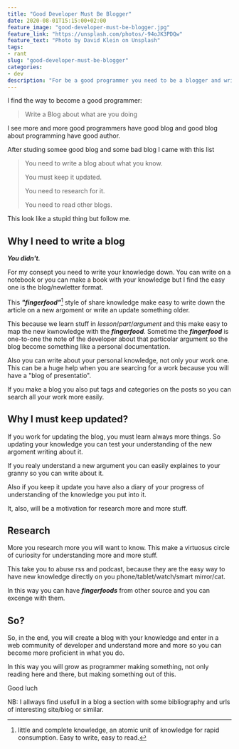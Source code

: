 ```yaml
---
title: "Good Developer Must Be Blogger"
date: 2020-08-01T15:15:00+02:00
feature_image: "good-developer-must-be-blogger.jpg"
feature_link: "https://unsplash.com/photos/-94oJK3PDQw"
feature_text: "Photo by David Klein on Unsplash"
tags:
- rant
slug: "good-developer-must-be-blogger"
categories: 
- dev
description: "For be a good programmer you need to be a blogger and write regulary"
---
```


I find the way to become a good programmer: 

> Write a Blog about what are you doing

I see more and more good programmers have good blog and good blog about programming have good author.

After studing somee good blog and some bad blog I came with this list

> You need to write a blog about what you know. 
>
> You must keep it updated.
>
> You need to research for it.
>
> You need to read other blogs.

This look like a stupid thing but follow me.

## Why I need to write a blog

***You didn't.***

For my consept you need to write your knowledge down. You can write on a notebook or you can make a book with your knowledge but I find the easy one is the blog/newletter format.

This ***"fingerfood"***[^1] style of share knowledge make easy to write down the article on a new argoment or write an update something older.

This because we learn stuff in *lesson*/*part*/*argument* and this make easy to map the new kwnowledge with the ***fingerfood***.
Sometime the ***fingerfood*** is one-to-one the note of the developer about that particolar argument so the blog become something like a personal documentation.

Also you can write about your personal knowledge, not only your work one. This can be a huge help when you are searcing for a work because you will have a "blog of presentatio".

If you make a blog you also put tags and categories on the posts so you can search all your work more easily.

## Why I must keep updated?

If you work for updating the blog, you must learn always more things. So updating your knowledge you can test your understanding of the new argoment writing about it.

If you realy understand a new argument you can easily explaines to your granny so you can write about it.

Also if you keep it update you have also a diary of your progress of understanding of the knowledge you put into it.

It, also, will be a motivation for research more and more stuff.

## Research

More you research more you will want to know. This make a virtuosus circle of curiosity for understanding more and more stuff.

This take you to abuse rss and podcast, because they are the easy way to have new knowledge directly on you phone/tablet/watch/smart mirror/cat. 

In this way you can have ***fingerfoods*** from other source and you can excenge with them. 

## So?

So, in the end, you will create a blog with your knowledge and enter in a web community of developer and understand more and more so you can become more proficient in what you do.

In this way you will grow as programmer making something, not only reading here and there, but making something out of this.

Good luch

NB: I allways find usefull in a blog a section with some bibliography and urls of interesting site/blog or similar.

[^1]: little and complete knowledge, an atomic unit of knowledge for rapid consumption. Easy to write, easy to read.
